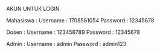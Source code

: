 AKUN UNTUK LOGIN

Mahasiswa :
Username	: 1708561054
Password	: 12345678

Dosen :
Username	: 123456789
Password	: 12345678

Admin :
Username	: admin
Password	: admin123

